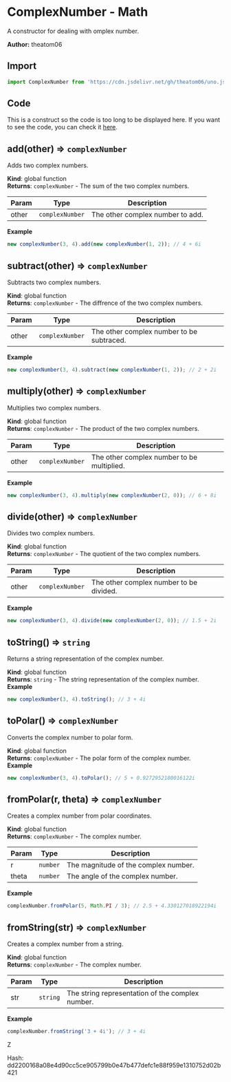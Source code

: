 # ComplexNumber - Math
A constructor for dealing with omplex number.

**Author:** theatom06

## Import

```js
import ComplexNumber from 'https://cdn.jsdelivr.net/gh/theatom06/uno.js@main/lib/Math/ComplexNumber';
```

## Code
This is a construct so the code is too long to be displayed here.
If you want to see the code, you can check it [here](https://github.com/theatom06/uno.js/blob/main/lib/Math/ComplexNumber.js).

## add(other) ⇒ <code>complexNumber</code>
Adds two complex numbers.

**Kind**: global function  
**Returns**: <code>complexNumber</code> - The sum of the two complex numbers.  

| Param | Type | Description |
| --- | --- | --- |
| other | <code>complexNumber</code> | The other complex number to add. |

**Example**  
```js
new complexNumber(3, 4).add(new complexNumber(1, 2)); // 4 + 6i
```
<a name="subtract"></a>

## subtract(other) ⇒ <code>complexNumber</code>
Subtracts two complex numbers.

**Kind**: global function  
**Returns**: <code>complexNumber</code> - The diffrence of the two complex numbers.  

| Param | Type | Description |
| --- | --- | --- |
| other | <code>complexNumber</code> | The other complex number to be subtraced. |

**Example**  
```js
new complexNumber(3, 4).subtract(new complexNumber(1, 2)); // 2 + 2i
```
<a name="multiply"></a>

## multiply(other) ⇒ <code>complexNumber</code>
Multiplies two complex numbers.

**Kind**: global function  
**Returns**: <code>complexNumber</code> - The product of the two complex numbers.  

| Param | Type | Description |
| --- | --- | --- |
| other | <code>complexNumber</code> | The other complex number to be multiplied. |

**Example**  
```js
new complexNumber(3, 4).multiply(new complexNumber(2, 0)); // 6 + 8i
```
<a name="divide"></a>

## divide(other) ⇒ <code>complexNumber</code>
Divides two complex numbers.

**Kind**: global function  
**Returns**: <code>complexNumber</code> - The quotient of the two complex numbers.  

| Param | Type | Description |
| --- | --- | --- |
| other | <code>complexNumber</code> | The other complex number to be divided. |

**Example**  
```js
new complexNumber(3, 4).divide(new complexNumber(2, 0)); // 1.5 + 2i
```
<a name="toString"></a>

## toString() ⇒ <code>string</code>
Returns a string representation of the complex number.

**Kind**: global function  
**Returns**: <code>string</code> - The string representation of the complex number.  
**Example**  
```js
new complexNumber(3, 4).toString(); // 3 + 4i
```
<a name="toPolar"></a>

## toPolar() ⇒ <code>complexNumber</code>
Converts the complex number to polar form.

**Kind**: global function  
**Returns**: <code>complexNumber</code> - The polar form of the complex number.  
**Example**  
```js
new complexNumber(3, 4).toPolar(); // 5 + 0.9272952180016122i
```
<a name="fromPolar"></a>

## fromPolar(r, theta) ⇒ <code>complexNumber</code>
Creates a complex number from polar coordinates.

**Kind**: global function  
**Returns**: <code>complexNumber</code> - The complex number.  

| Param | Type | Description |
| --- | --- | --- |
| r | <code>number</code> | The magnitude of the complex number. |
| theta | <code>number</code> | The angle of the complex number. |

**Example**  
```js
complexNumber.fromPolar(5, Math.PI / 3); // 2.5 + 4.330127018922194i
```
<a name="fromString"></a>

## fromString(str) ⇒ <code>complexNumber</code>
Creates a complex number from a string.

**Kind**: global function  
**Returns**: <code>complexNumber</code> - The complex number.  

| Param | Type | Description |
| --- | --- | --- |
| str | <code>string</code> | The string representation of the complex number. |

**Example**  
```js
complexNumber.fromString('3 + 4i'); // 3 + 4i
```
Z

Hash: dd2200168a08e4d90cc5ce905799b0e47b477defc1e88f959e1310752d02b421